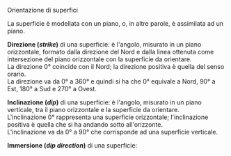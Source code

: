 Orientazione di superfici

La superficie è modellata con un piano, o, in altre parole, è assimilata ad un piano.

**Direzione (_strike_)** di una superficie: è l'angolo, misurato in un piano orizzontale, formato dalla direzione del Nord e dalla linea ottenuta come intersezione del piano orizzontale con la superficie da orientare.  
La direzione 0° coincide con il Nord; la direzione positiva è quella del senso orario.  
La direzione va da 0° a 360° e quindi si ha che 0° equivale a Nord, 90° a Est, 180° a Sud e 270° a Ovest.

**Inclinazione (_dip_)** di una superficie: è l'angolo, misurato in un piano verticale, tra il piano orizzontale e la superficie da orientare.  
L'inclinazione 0° rappresenta una superficie orizzontale; l'inclinazione positiva è quella che si ha andando sotto all'orizzonte.  
L'inclinazione va da 0° a 90° che corrisponde ad una superficie verticale. 

**Immersione (_dip direction_)** di una superficie: